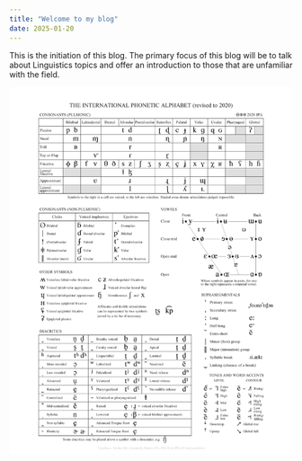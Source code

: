 ```yaml
---
title: "Welcome to my blog"
date: 2025-01-20
---
```


This is the initiation of this blog. The primary focus of this blog will be to talk about Linguistics topics and offer an introduction to those that are unfamiliar with the field.

![Image](/assets/IPA_Kiel_2020_full.jpg)
